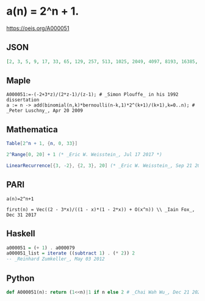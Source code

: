 # a\(n\) \= 2^n \+ 1\.
https://oeis.org/A000051
## JSON
```JSON
[2, 3, 5, 9, 17, 33, 65, 129, 257, 513, 1025, 2049, 4097, 8193, 16385, 32769, 65537, 131073, 262145, 524289, 1048577, 2097153, 4194305, 8388609, 16777217, 33554433, 67108865, 134217729, 268435457, 536870913, 1073741825, 2147483649, 4294967297, 8589934593]
```
## Maple
```Maple
A000051:=-(-2+3*z)/(2*z-1)/(z-1); # _Simon Plouffe_ in his 1992 dissertation
a := n -> add(binomial(n,k)*bernoulli(n-k,1)*2^(k+1)/(k+1),k=0..n); # _Peter Luschny_, Apr 20 2009
```
## Mathematica
```Mathematica
Table[2^n + 1, {n, 0, 33}]
```
```Mathematica
2^Range[0, 20] + 1 (* _Eric W. Weisstein_, Jul 17 2017 *)
```
```Mathematica
LinearRecurrence[{3, -2}, {2, 3}, 20] (* _Eric W. Weisstein_, Sep 21 2017 *)
```
## PARI
```PARI
a(n)=2^n+1
```
```PARI
first(n) = Vec((2 - 3*x)/((1 - x)*(1 - 2*x)) + O(x^n)) \\ _Iain Fox_, Dec 31 2017
```
## Haskell
```Haskell
a000051 = (+ 1) . a000079
a000051_list = iterate ((subtract 1) . (* 2)) 2
-- _Reinhard Zumkeller_, May 03 2012
```
## Python
```Python
def A000051(n): return (1<<n)|1 if n else 2 # _Chai Wah Wu_, Dec 21 2022
```
